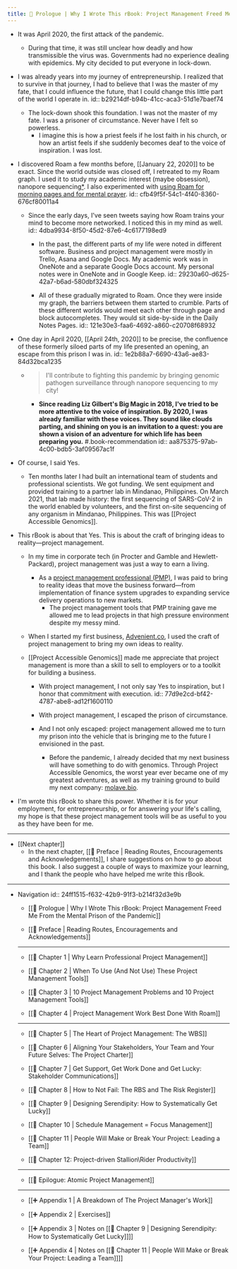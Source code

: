 ```yaml
---
title: 🧭 Prologue | Why I Wrote This rBook: Project Management Freed Me From the Mental Prison of the Pandemic
---
```


- It was April 2020, the first attack of the pandemic.
	 - During that time, it was still unclear how deadly and how transmissible the virus was. Governments had no experience dealing with epidemics. My city decided to put everyone in lock-down.

- I was already years into my journey of entrepreneurship. I realized that to survive in that journey, I had to believe that I was the master of my fate, that I could influence the future, that I could change this little part of the world I operate in.
id:: b29214df-b94b-41cc-aca3-51d1e7baef74
	 - The lock-down shook this foundation. I was not the master of my fate. I was a prisoner of circumstance. Never have I felt so powerless.
		 - I imagine this is how a priest feels if he lost faith in his church, or how an artist feels if she suddenly becomes deaf to the voice of inspiration. I was lost.

- I discovered Roam a few months before, [[January 22, 2020]] to be exact. Since the world outside was closed off, I retreated to my Roam graph. I used it to study my academic interest (maybe obsession), nanopore sequencing[*](https://en.wikipedia.org/wiki/Nanopore_sequencing). I also experimented with [using Roam for morning pages and for mental prayer](https://roambrain.com/using-roam-for-your-spiritual-growth-stack/).
id:: cfb49f5f-54c1-4f40-8360-676cf80011a4
	 - Since the early days, I've seen tweets saying how Roam trains your mind to become more networked. I noticed this in my mind as well.
id:: 4dba9934-8f50-45d2-87e6-4c6177198ed9
		 - In the past, the different parts of my life were noted in different software. Business and project management were mostly in Trello, Asana and Google Docs. My academic work was in OneNote and a separate Google Docs account. My personal notes were in OneNote and in Google Keep.
id:: 29230a60-d625-42a7-b6ad-580dbf324325

		 - All of these gradually migrated to Roam. Once they were inside my graph, the barriers between them started to crumble. Parts of these different worlds would meet each other through page and block autocompletes. They would sit side-by-side in the Daily Notes Pages.
id:: 121e30e3-faa6-4692-a860-c20708f68932

- One day in April 2020, [[April 24th, 2020]] to be precise, the confluence of these formerly siloed parts of my life presented an opening, an escape from this prison I was in.
id:: 1e2b88a7-6690-43a6-ae83-84d32bca1235
	 - > I'll contribute to fighting this pandemic by bringing genomic pathogen surveillance through nanopore sequencing to my city!
		 - __Since reading Liz Gilbert's Big Magic in 2018, I've tried to be more attentive to the voice of inspiration. By 2020, I was already familiar with these voices. They sound like clouds parting, and shining on you is an invitation to a quest: you are shown a vision of an adventure for which life has been preparing you.__ #.book-recommendation
id:: aa875375-97ab-4c00-bdb5-3af09567ac1f

- Of course, I said Yes.
	 - Ten months later I had built an international team of students and professional scientists. We got funding. We sent equipment and provided training to a partner lab in Mindanao, Philippines. On March 2021, that lab made history: the first sequencing of SARS-CoV-2 in the world enabled by volunteers, and the first on-site sequencing of any organism in Mindanao, Philippines. This was [[Project Accessible Genomics]].

- This rBook is about that Yes. This is about the craft of bringing ideas to reality—project management.
	 - In my time in corporate tech (in Procter and Gamble and Hewlett-Packard), project management was just a way to earn a living.
		 - As a [project management professional (PMP)](((8cbff9c0-c729-4cb9-a4a5-bb17001f8c91))), I was paid to bring to reality ideas that move the business forward—from implementation of finance system upgrades to expanding service delivery operations to new markets.
			 - The project management tools that PMP training gave me allowed me to lead projects in that high pressure environment despite my messy mind.

	 - When I started my first business, [Advenient.co](http://advenient.co), I used the craft of project management to bring my own ideas to reality.

	 - [[Project Accessible Genomics]] made me appreciate that project management is more than a skill to sell to employers or to a toolkit for building a business.
		 - With project management, I not only say Yes to inspiration, but I honor that commitment with execution.
id:: 77d9e2cd-bf42-4787-abe8-ad12f1600110

		 - With project management, I escaped the prison of circumstance.

		 - And I not only escaped: project management allowed me to turn my prison into the vehicle that is bringing me to the future I envisioned in the past.
			 - Before the pandemic, I already decided that my next business will have something to do with genomics. Through Project Accessible Genomics, the worst year ever became one of my greatest adventures, as well as my training ground to build my next company: [molave.bio](http://molave.bio).

- I'm wrote this rBook to share this power. Whether it is for your employment, for entrepreneurship, or for answering your life's calling, my hope is that these project management tools will be as useful to you as they have been for me.

- ---

- [[Next chapter]]
	 - In the next chapter, [[🧭 Preface | Reading Routes, Encouragements and Acknowledgements]], I share suggestions on how to go about this book. I also suggest a couple of ways to maximize your learning, and I thank the people who have helped me write this rBook.

- ---

- Navigation
id:: 24ff1515-f632-42b9-91f3-b214f32d3e9b
	 - [[🧭 Prologue | Why I Wrote This rBook: Project Management Freed Me From the Mental Prison of the Pandemic]]

	 - [[🧭 Preface | Reading Routes, Encouragements and Acknowledgements]]

	 - ---

	 - [[🧭 Chapter 1 | Why Learn Professional Project Management]]

	 - [[🧭 Chapter 2 | When To Use (And Not Use) These Project Management Tools]]

	 - [[🧭 Chapter 3 | 10 Project Management Problems and 10 Project Management Tools]]

	 - [[🧭 Chapter 4 | Project Management Work Best Done With Roam]]

	 - ---

	 - [[🧰 Chapter 5 | The Heart of Project Management: The WBS]]

	 - [[🧰 Chapter 6 | Aligning Your Stakeholders, Your Team and Your Future Selves: The Project Charter]]

	 - [[🧰 Chapter 7 | Get Support, Get Work Done and Get Lucky: Stakeholder Communications]]

	 - [[🧰 Chapter 8 | How to Not Fail: The RBS and The Risk Register]]

	 - [[🧰 Chapter 9 | Designing Serendipity: How to Systematically Get Lucky]]

	 - [[🧰 Chapter 10 | Schedule Management = Focus Management]]

	 - [[🧰 Chapter 11 | People Will Make or Break Your Project: Leading a Team]]

	 - [[🧰 Chapter 12: Project-driven Stallion\Rider Productivity]]

	 - ---

	 - [[🧭 Epilogue: Atomic Project Management]]

	 - ---

	 - [[➕ Appendix 1 | A Breakdown of The Project Manager's Work]]

	 - [[➕ Appendix 2 | Exercises]]

	 - [[➕ Appendix 3 | Notes on [[🧰 Chapter 9 | Designing Serendipity: How to Systematically Get Lucky]]]]

	 - [[➕ Appendix 4 | Notes on [[🧰 Chapter 11 | People Will Make or Break Your Project: Leading a Team]]]]

